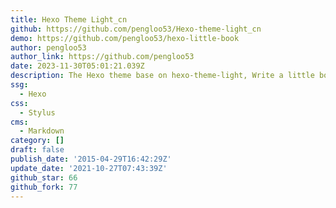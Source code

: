 ```yaml
---
title: Hexo Theme Light_cn
github: https://github.com/pengloo53/Hexo-theme-light_cn
demo: https://github.com/pengloo53/hexo-little-book
author: pengloo53
author_link: https://github.com/pengloo53
date: 2023-11-30T05:01:21.039Z
description: The Hexo theme base on hexo-theme-light, Write a little book about hexo.
ssg:
  - Hexo
css:
  - Stylus
cms:
  - Markdown
category: []
draft: false
publish_date: '2015-04-29T16:42:29Z'
update_date: '2021-10-27T07:43:39Z'
github_star: 66
github_fork: 77
---
```

